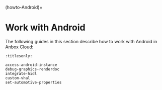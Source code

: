 (howto-Android)=
# Work with Android

The following guides in this section describe how to work with Android in Anbox Cloud:

```{toctree}
:titlesonly:

access-android-instance
debug-graphics-renderdoc
integrate-hidl
custom-vhal
set-automotive-properties
```
